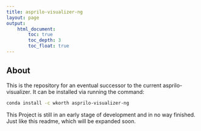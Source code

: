 ```yaml
---
title: asprilo-visualizer-ng
layout: page
output:
    html_document:
        toc: true
        toc_depth: 3
        toc_float: true
---
```


## About

This is the repository for an eventual successor to the current asprilo-visualizer.
It can be installed via running the command:

```bash
conda install -c wkorth asprilo-visualizer-ng
```

This Project is still in an early stage of development and in no way finished.
Just like this readme, which will be expanded soon.